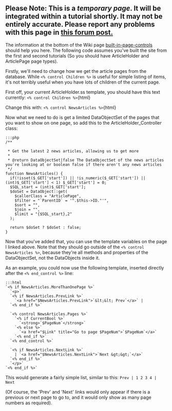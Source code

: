 **Please Note: This is a *temporary page*. It will be integrated within a tutorial shortly. It may not be entirely
accurate. Please report any problems with this page in [this forum
post.](http://www.silverstripe.com/general-discussion/flat/339/)**
----
The information at the bottom of the Wiki page [built-in-page-controls
](built-in-page-controls#properties_of_a_datafeed_itself_rather_than_one_of_its_items) should help you here. The
following code assumes you've built the site from the first and second tutorials (So you should have ArticleHolder and
ArticlePage page types).

Firstly, we'll need to change how we get the article pages from the database. While `<% control Children %>` is useful
for simple listing of items, it's not terribly useful when you have lots of children of the current page.

First off, your current ArticleHolder.ss template, you should have this text currently:
`<% control Children %>`{html}

Change this with:
`<% control NewsArticles %>`{html}

Now what we need to do is get a limited DataObjectSet of the pages that you want to show on one page, so add this to the
ArticleHolder_Controller class:

	:::php
	/**

	 * Get the latest 2 news articles, allowing us to get more
	 *
	 * @return DataObjectSet|false The DataObjectSet of the news articles you're looking at or boolean false if there aren't any news articles
	 */
	function NewsArticles() {
	  if(!isset($_GET['start']) || !is_numeric($_GET['start']) || (int)$_GET['start'] < 1) $_GET['start'] = 0;
	  $SQL_start = (int)$_GET['start'];
	  $doSet = DataObject::get(
	    $callerClass = "ArticlePage",
	    $filter = "`ParentID` = '".$this->ID."'",
	    $sort = "",
	    $join = "",
	    $limit = "{$SQL_start},2"
	  );
	
	  return $doSet ? $doSet : false;
	}


Now that you've added that, you can use the template variables on the page I linked above. Note that they should go
outside of the `<% control NewsArticles %>`, because they're all methods and properties of the DataObjectSet, not the
DataObjects inside it.

As an example, you could now use the following template, inserted directly after the `<% end_control %>` line:

	:::html
	`<% if NewsArticles.MoreThanOnePage %>`
	  `<p>`
	  `<% if NewsArticles.PrevLink %>`
	    `<a href="$NewsArticles.PrevLink">`&lt;&lt; Prev`</a>` | 
	  `<% end_if %>`
	
	  `<% control NewsArticles.Pages %>`
	    `<% if CurrentBool %>`
	      `<strong>`$PageNum`</strong>` 
	    `<% else %>`
	      `<a href="$Link" title="Go to page $PageNum">`$PageNum`</a>` 
	    `<% end_if %>`
	  `<% end_control %>`
	
	  `<% if NewsArticles.NextLink %>`
	    | `<a href="$NewsArticles.NextLink">`Next &gt;&gt;`</a>`
	  `<% end_if %>`
	  `</p>`
	`<% end_if %>`


This would generate a fairly simple list, similar to this:
`Prev | 1 2 3 4 | Next`

(Of course, the 'Prev' and 'Next' links would only appear if there is a previous or next page to go to, and it would
only show as many page numbers as required).
